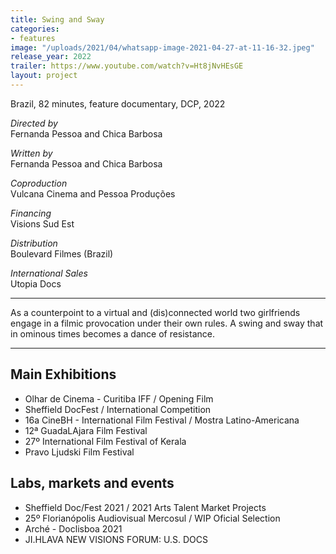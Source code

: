 ```yaml
---
title: Swing and Sway
categories:
- features
image: "/uploads/2021/04/whatsapp-image-2021-04-27-at-11-16-32.jpeg"
release_year: 2022
trailer: https://www.youtube.com/watch?v=Ht8jNvHEsGE
layout: project
---
```


Brazil, 82 minutes, feature documentary, DCP, 2022

_Directed by_  
Fernanda Pessoa and Chica Barbosa

_Written by_  
Fernanda Pessoa and Chica Barbosa

_Coproduction_  
Vulcana Cinema and Pessoa Produções

_Financing_  
Visions Sud Est

_Distribution_  
Boulevard Filmes (Brazil)

_International Sales_  
Utopia Docs

***

As a counterpoint to a virtual and (dis)connected world two girlfriends engage in a filmic provocation under their own rules. A swing and sway that in ominous times becomes a dance of resistance.

***

## Main Exhibitions

* Olhar de Cinema - Curitiba IFF / Opening Film
* Sheffield DocFest / International Competition
* 16a CineBH - International Film Festival / Mostra Latino-Americana
* 12ª GuadaLAjara Film Festival
* 27º International Film Festival of Kerala
* Pravo Ljudski Film Festival

## Labs, markets and events

* Sheffield Doc/Fest 2021 / 2021 Arts Talent Market Projects
* 25º Florianópolis Audiovisual Mercosul / WIP Oficial Selection
* Arché - Doclisboa 2021
* JI.HLAVA NEW VISIONS FORUM: U.S. DOCS